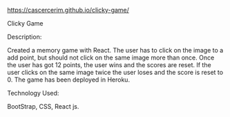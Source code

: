 https://cascercerim.github.io/clicky-game/

Clicky Game

Description:

Created a memory game with React. The user has to click on the image to a add point, but should not click on the same image more than once. Once the user has got 12 points, the user wins and the scores are reset. If the user clicks on the same image twice the user loses and the score is reset to 0. The game has been deployed in Heroku.

Technology Used:

BootStrap, CSS, React js.
